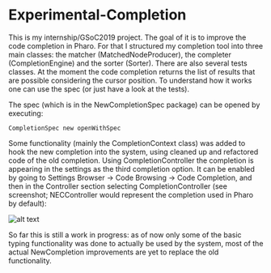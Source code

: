 # Experimental-Completion

This is my internship/GSoC2019 project. The goal of it is to improve the code completion in Pharo. For that I structured my completion tool into three main classes: the matcher (MatchedNodeProducer), the completer (CompletionEngine) and the sorter (Sorter). There are also several tests classes. At the moment the code completion returns the list of results that are possible considering the cursor position. To understand how it works one can use the spec (or just have a look at the tests).

The spec (which is in the NewCompletionSpec package) can be opened by executing:
```smalltalk
CompletionSpec new openWithSpec 
```

Some functionality (mainly the CompletionContext class) was added to hook the new completion into the system, using cleaned up and refactored code of the old completion. Using CompletionController the completion is appearing in the settings as the third completion option. It can be enabled by going to Settings Browser -> Code Browsing -> Code Completion, and then in the Controller section selecting CompletionController (see screenshot; NECController would represent the completion used in Pharo by default):

![alt text](https://github.com/myroslavarm/Experimental-Completion/blob/master/github.png)

So far this is still a work in progress: as of now only some of the basic typing functionality was done to actually be used by the system, most of the actual NewCompletion improvements are yet to replace the old functionality.
